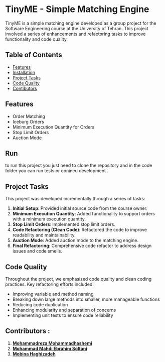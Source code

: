 # TinyME - Simple Matching Engine

TinyME is a simple matching engine developed as a group project for the Software Engineering course at the University of Tehran. This project involved a series of enhancements and refactoring tasks to improve functionality and code quality.

## Table of Contents

- [Features](#features)
- [Installation](#installation)
- [Project Tasks](#project-tasks)
- [Code Quality](#code-quality)
- [Contibutors](#contibutors)

## Features

- Order Matching
- Iceburg Orders
- Minimum Execution Quantity for Orders
- Stop Limit Orders
- Auction Mode

## Run

to run this project you just need to clone the repository and in the code folder you can run tests or conineu development .

## Project Tasks

This project was developed incrementally through a series of tasks:

1. **Initial Setup**: Provided initial source code from the course owner.
2. **Minimum Execution Quantity**: Added functionality to support orders with a minimum execution quantity.
3. **Stop Limit Orders**: Implemented stop limit orders.
4. **Code Refactoring (Clean Code)**: Refactored the code to improve readability and maintainability.
5. **Auction Mode**: Added auction mode to the matching engine.
6. **Final Refactoring**: Comprehensive code refactor to address design issues and code smells.

## Code Quality

Throughout the project, we emphasized code quality and clean coding practices. Key refactoring efforts included:

- Improving variable and method naming
- Breaking down large methods into smaller, more manageable functions
- Reducing code duplication
- Enhancing modularity and separation of concerns
- Implementing unit tests to ensure code reliability

## Contributors :
1. [**Mohammadreza Mohammadhashemi**](https://github.com/mrmh13801225)
2. [**Mohammad Mahdi Ebrahim Soltani**](https://github.com/MahdiES0)
3. [**Mobina Haghizadeh**](https://github.com/mobinahz)
